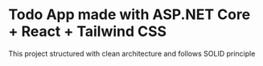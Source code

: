 # Todo App made with ASP.NET Core + React + Tailwind CSS

This project structured with clean architecture and follows SOLID principle
